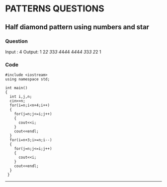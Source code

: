 # PATTERNS QUESTIONS


## Half diamond pattern using numbers and star

### Question
Input :
4
Output:
1
2*2
3*3*3
4*4*4*4
4*4*4*4
3*3*3
2*2
1

### Code

```
#include <iostream>
using namespace std;

int main() 
{
  int i,j,n;
  cin>>n;
  for(i=n;i<n+4;i++)
  {
    for(j=n;j<=i;j++)
    {
      cout<<i;
    }
    cout<<endl;
  }
  for(i=n+3;i>=n;i--)
  {
    for(j=n;j<=i;j++)
    {
      cout<<i;
    }
    cout<<endl;
  }
 }
```
<hr>
